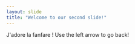 ```yaml
---
layout: slide
title: "Welcome to our second slide!"
---
```

J'adore la fanfare !
Use the left arrow to go back!
